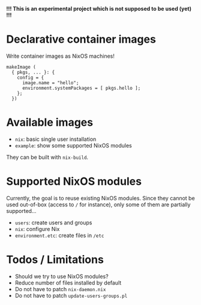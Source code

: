 **!!! This is an experimental project which is not supposed to be used (yet) !!!**

# Declarative container images

Write container images as NixOS machines!

```
makeImage (
  { pkgs, ... }: {
    config = {
      image.name = "hello";
      environment.systemPackages = [ pkgs.hello ];
    };
  })
```

# Available images

- `nix`: basic single user installation
- `example`: show some supported NixOS modules

They can be built with `nix-build`.

# Supported NixOS modules

Currently, the goal is to reuse existing NixOS modules. Since they
cannot be used out-of-box (access to `/` for instance), only some of
them are partially supported...

- `users`: create users and groups
- `nix`: configure Nix
- `environment.etc`: create files in `/etc`


# Todos / Limitations

- Should we try to use NixOS modules?
- Reduce number of files installed by default
- Do not have to patch `nix-daemon.nix`
- Do not have to patch `update-users-groups.pl`
